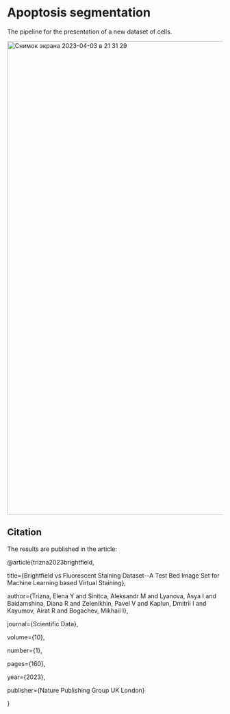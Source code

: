 # Apoptosis segmentation
The pipeline for the presentation of a new dataset of cells.

<img width="1105" alt="Снимок экрана 2023-04-03 в 21 31 29" src="https://user-images.githubusercontent.com/64890333/229596293-bb67e368-b3d2-4db0-9502-e7382dc05346.png">

## Citation

The results are published in the article:

@article{trizna2023brightfield,

  title={Brightfield vs Fluorescent Staining Dataset--A Test Bed Image Set for Machine Learning based Virtual Staining},
  
  author={Trizna, Elena Y and Sinitca, Aleksandr M and Lyanova, Asya I and Baidamshina, Diana R and Zelenikhin, Pavel V and Kaplun, Dmitrii I and Kayumov, Airat R and Bogachev, Mikhail I},
  
  journal={Scientific Data},
  
  volume={10},
  
  number={1},
  
  pages={160},
  
  year={2023},
  
  publisher={Nature Publishing Group UK London}
  
}
